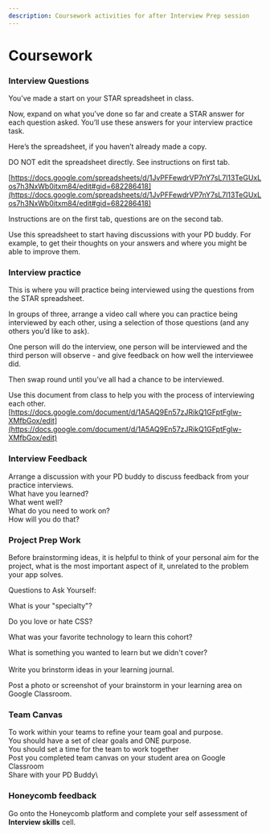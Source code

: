```yaml
---
description: Coursework activities for after Interview Prep session
---
```


# Coursework

### Interview Questions&#x20;

You’ve made a start on your STAR spreadsheet in class.&#x20;

Now, expand on what you’ve done so far and create a STAR answer for each question asked. You’ll use these answers for your interview practice task.

Here’s the spreadsheet, if you haven’t already made a copy.

DO NOT edit the spreadsheet directly. See instructions on first tab.

[https://docs.google.com/spreadsheets/d/1JvPFFewdrVP7nY7sL7l13TeGUxLos7h3NxWb0itxm84/edit#gid=682286418](https://docs.google.com/spreadsheets/d/1JvPFFewdrVP7nY7sL7l13TeGUxLos7h3NxWb0itxm84/edit#gid=682286418)

Instructions are on the first tab, questions are on the second tab.

Use this spreadsheet to start having discussions with your PD buddy. For example, to get their thoughts on your answers and where you might be able to improve them.&#x20;

### **Interview practice**

This is where you will practice being interviewed using the questions from the STAR spreadsheet.&#x20;

In groups of three, arrange a video call where you can practice being interviewed by each other, using a selection of those questions (and any others you’d like to ask).

One person will do the interview, one person will be interviewed and the third person will observe - and give feedback on how well the interviewee did.&#x20;

Then swap round until you’ve all had a chance to be interviewed.

Use this document from class to help you with the process of interviewing each other. [https://docs.google.com/document/d/1A5AQ9En57zJRikQ1GFptFgIw-XMfbGox/edit](https://docs.google.com/document/d/1A5AQ9En57zJRikQ1GFptFgIw-XMfbGox/edit)

### Interview Feedback&#x20;

Arrange a discussion with your PD buddy to discuss feedback from your practice interviews. \
What have you learned? \
What went well? \
What do you need to work on? \
How will you do that?

### Project Prep Work

Before brainstorming ideas, it is helpful to think of your personal aim for the project, what is the most important aspect of it, unrelated to the problem your app solves.

Questions to Ask Yourself:

What is your "specialty"?&#x20;

Do you love or hate CSS?&#x20;

What was your favorite technology to learn this cohort?&#x20;

What is something you wanted to learn but we didn't cover?\
\
Write you brinstorm ideas in your learning journal.

Post a photo or screenshot of your brainstorm in your learning area on Google Classroom.&#x20;

### T**eam Canvas**&#x20;

To work within your teams to refine your team goal and purpose. \
You should have a set of clear goals and ONE purpose. \
You should set a time for the team to work together \
Post you completed team canvas on your student area on Google Classroom\
Share with your PD Buddy\


### Honeycomb feedback

Go onto the Honeycomb platform and complete your self assessment of **Interview skills** cell.

